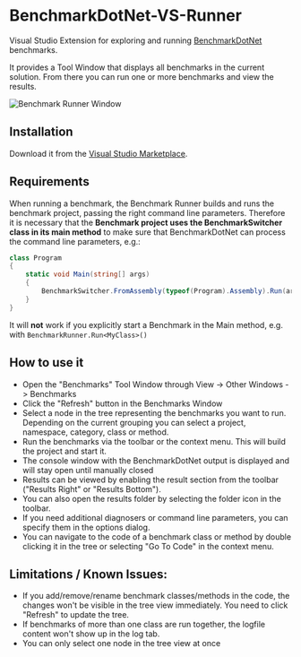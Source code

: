 # BenchmarkDotNet-VS-Runner
Visual Studio Extension for exploring and running [BenchmarkDotNet](https://github.com/dotnet/BenchmarkDotNet) benchmarks.

It provides a Tool Window that displays all benchmarks in the current solution. From there you can run one or more benchmarks and view the results.

![Benchmark Runner Window](https://github.com/szehetner/BenchmarkDotNet-VS-Runner/raw/master/src/BenchmarkRunner/Sample.png)

## Installation

Download it from the [Visual Studio Marketplace](https://marketplace.visualstudio.com/items?itemName=StephanZehetner.BenchmarkRunner).

## Requirements
When running a benchmark, the Benchmark Runner builds and runs the benchmark project, passing the right command line parameters. Therefore it is necessary that the **Benchmark 
project uses the BenchmarkSwitcher class in its main method** to make sure that BenchmarkDotNet can process the command line parameters, e.g.:


```csharp
class Program
{
    static void Main(string[] args)
    { 
        BenchmarkSwitcher.FromAssembly(typeof(Program).Assembly).Run(args);
    }
}
```
It will **not** work if you explicitly start a Benchmark in the Main method, e.g. with `BenchmarkRunner.Run<MyClass>()`


## How to use it

* Open the "Benchmarks" Tool Window through View -> Other Windows -> Benchmarks
* Click the "Refresh" button in the Benchmarks Window
* Select a node in the tree representing the benchmarks you want to run. Depending on the current grouping you can select a project, namespace, category, class or method.
* Run the benchmarks via the toolbar or the context menu. This will build the project and start it.
* The console window with the BenchmarkDotNet output is displayed and will stay open until manually closed
* Results can be viewed by enabling the result section from the toolbar ("Results Right" or "Results Bottom").
* You can also open the results folder by selecting the folder icon in the toolbar.
* If you need additional diagnosers or command line parameters, you can specify them in the options dialog.
* You can navigate to the code of a benchmark class or method by double clicking it in the tree or selecting "Go To Code" in the context menu.

## Limitations / Known Issues:
* If you add/remove/rename benchmark classes/methods in the code, the changes won't be visible in the tree view immediately. You need to click "Refresh" to update the tree.
* If benchmarks of more than one class are run together, the logfile content won't show up in the log tab.
* You can only select one node in the tree view at once
